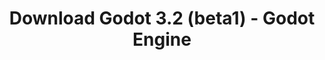 ---
# Generated by /tools/generators/src/download_archive_generator !!! do not edit by hand !!!
title: 'Download Godot 3.2 (beta1) - Godot Engine'
type: 'download/archive'
name: '3.2'
flavor: 'beta1'
release_date: '2019-11-06T03:00:00-00:00'
release_notes: 'article/dev-snapshot-godot-3-2-beta-1/'
primaryPlatforms:
  - 'android.apk'
  - 'macos.universal'
  - 'windows.64'
  - 'linux_server.headless.64'
  - 'web'
  - 'templates'
links:
  android.apk:
    name: 'android.apk'
    title: 'Android'
    caption: 'Universal APK (ARM64 + ARMv7 + x86_64 + x86)'
    tags:
      - 'APK download'
      - 'ARM64/v7'
      - 'x86 (64 & 32 bit)'
    hosts:
      github_builds:
        regular: 'https://github.com/godotengine/godot-builds/releases/download/3.2-beta1/Godot_v3.2-beta1_android_editor.apk'
        mono: '#'
      github:
        regular: 'https://github.com/godotengine/godot/releases/download/3.2-beta1/Godot_v3.2-beta1_android_editor.apk'
        mono: '#'
  macos.universal:
    name: 'macos.universal'
    title: 'macOS'
    caption: 'Universal (x86_64 + Apple Silicon)'
    tags:
      - 'Intel/Apple Silicon'
      - '64 bit'
    hosts:
      github_builds:
        regular: 'https://github.com/godotengine/godot-builds/releases/download/3.2-beta1/Godot_v3.2-beta1_osx.universal.zip'
        mono: 'https://github.com/godotengine/godot-builds/releases/download/3.2-beta1/Godot_v3.2-beta1_mono_osx.universal.zip'
      github:
        regular: 'https://github.com/godotengine/godot/releases/download/3.2-beta1/Godot_v3.2-beta1_osx.universal.zip'
        mono: 'https://github.com/godotengine/godot/releases/download/3.2-beta1/Godot_v3.2-beta1_mono_osx.universal.zip'
  windows.64:
    name: 'windows.64'
    title: 'Windows'
    caption: 'Standard (x86_64)'
    tags:
      - '64 bit'
    hosts:
      github_builds:
        regular: 'https://github.com/godotengine/godot-builds/releases/download/3.2-beta1/Godot_v3.2-beta1_win64.exe.zip'
        mono: 'https://github.com/godotengine/godot-builds/releases/download/3.2-beta1/Godot_v3.2-beta1_mono_win64.zip'
      github:
        regular: 'https://github.com/godotengine/godot/releases/download/3.2-beta1/Godot_v3.2-beta1_win64.exe.zip'
        mono: 'https://github.com/godotengine/godot/releases/download/3.2-beta1/Godot_v3.2-beta1_mono_win64.zip'
  linux_server.headless.64:
    name: 'linux_server.headless.64'
    title: 'Linux Server'
    caption: 'Headless (x86_64)'
    tags:
      - '64 bit'
      - 'Headless'
    hosts:
      github_builds:
        regular: 'https://github.com/godotengine/godot-builds/releases/download/3.2-beta1/Godot_v3.2-beta1_linux_headless.64.zip'
        mono: 'https://github.com/godotengine/godot-builds/releases/download/3.2-beta1/Godot_v3.2-beta1_mono_linux_headless_64.zip'
      github:
        regular: 'https://github.com/godotengine/godot/releases/download/3.2-beta1/Godot_v3.2-beta1_linux_headless.64.zip'
        mono: 'https://github.com/godotengine/godot/releases/download/3.2-beta1/Godot_v3.2-beta1_mono_linux_headless_64.zip'
  web:
    name: 'web'
    title: 'Web editor'
    caption: ''
    tags:
      - 'Self-hosted'
      - 'Cross-platform'
    hosts:
      github_builds:
        regular: 'https://github.com/godotengine/godot-builds/releases/download/3.2-beta1/Godot_v3.2-beta1_web_editor.zip'
        mono: '#'
      github:
        regular: 'https://github.com/godotengine/godot/releases/download/3.2-beta1/Godot_v3.2-beta1_web_editor.zip'
        mono: '#'
  linux.64:
    name: 'linux.64'
    title: 'Linux'
    caption: 'Standard (x86_64)'
    tags:
      - '64 bit'
    hosts:
      github_builds:
        regular: 'https://github.com/godotengine/godot-builds/releases/download/3.2-beta1/Godot_v3.2-beta1_x11.64.zip'
        mono: 'https://github.com/godotengine/godot-builds/releases/download/3.2-beta1/Godot_v3.2-beta1_mono_x11_64.zip'
      github:
        regular: 'https://github.com/godotengine/godot/releases/download/3.2-beta1/Godot_v3.2-beta1_x11.64.zip'
        mono: 'https://github.com/godotengine/godot/releases/download/3.2-beta1/Godot_v3.2-beta1_mono_x11_64.zip'
  linux.32:
    name: 'linux.32'
    title: 'Linux'
    caption: 'Standard (x86)'
    tags:
      - '32 bit'
    hosts:
      github_builds:
        regular: 'https://github.com/godotengine/godot-builds/releases/download/3.2-beta1/Godot_v3.2-beta1_x11.32.zip'
        mono: 'https://github.com/godotengine/godot-builds/releases/download/3.2-beta1/Godot_v3.2-beta1_mono_x11_32.zip'
      github:
        regular: 'https://github.com/godotengine/godot/releases/download/3.2-beta1/Godot_v3.2-beta1_x11.32.zip'
        mono: 'https://github.com/godotengine/godot/releases/download/3.2-beta1/Godot_v3.2-beta1_mono_x11_32.zip'
  windows.32:
    name: 'windows.32'
    title: 'Windows'
    caption: 'Standard (x86)'
    tags:
      - '32 bit'
    hosts:
      github_builds:
        regular: 'https://github.com/godotengine/godot-builds/releases/download/3.2-beta1/Godot_v3.2-beta1_win32.exe.zip'
        mono: 'https://github.com/godotengine/godot-builds/releases/download/3.2-beta1/Godot_v3.2-beta1_mono_win32.zip'
      github:
        regular: 'https://github.com/godotengine/godot/releases/download/3.2-beta1/Godot_v3.2-beta1_win32.exe.zip'
        mono: 'https://github.com/godotengine/godot/releases/download/3.2-beta1/Godot_v3.2-beta1_mono_win32.zip'
  linux_server.64:
    name: 'linux_server.64'
    title: 'Linux Server'
    caption: 'Standard (x86_64)'
    tags:
      - '64 bit'
    hosts:
      github_builds:
        regular: 'https://github.com/godotengine/godot-builds/releases/download/3.2-beta1/Godot_v3.2-beta1_linux_server.64.zip'
        mono: 'https://github.com/godotengine/godot-builds/releases/download/3.2-beta1/Godot_v3.2-beta1_mono_linux_server_64.zip'
      github:
        regular: 'https://github.com/godotengine/godot/releases/download/3.2-beta1/Godot_v3.2-beta1_linux_server.64.zip'
        mono: 'https://github.com/godotengine/godot/releases/download/3.2-beta1/Godot_v3.2-beta1_mono_linux_server_64.zip'
  aar_library:
    name: 'aar_library'
    title: 'AAR library'
    caption: ''
    tags:
      - 'Android plugins'
      - 'Java'
      - 'Kotlin'
    hosts:
      github_builds:
        regular: 'https://github.com/godotengine/godot-builds/releases/download/3.2-beta1/godot-lib.3.2.beta1.release.aar'
        mono: 'https://github.com/godotengine/godot-builds/releases/download/3.2-beta1/godot-lib.3.2.beta1.mono.release.aar'
      github:
        regular: 'https://github.com/godotengine/godot/releases/download/3.2-beta1/godot-lib.3.2.beta1.release.aar'
        mono: 'https://github.com/godotengine/godot/releases/download/3.2-beta1/godot-lib.3.2.beta1.mono.release.aar'
  templates:
    name: 'templates'
    title: 'Export templates'
    caption: ''
    tags:
      - 'Used to export your games to all supported platforms'
    hosts:
      github_builds:
        regular: 'https://github.com/godotengine/godot-builds/releases/download/3.2-beta1/Godot_v3.2-beta1_export_templates.tpz'
        mono: 'https://github.com/godotengine/godot-builds/releases/download/3.2-beta1/Godot_v3.2-beta1_mono_export_templates.tpz'
      github:
        regular: 'https://github.com/godotengine/godot/releases/download/3.2-beta1/Godot_v3.2-beta1_export_templates.tpz'
        mono: 'https://github.com/godotengine/godot/releases/download/3.2-beta1/Godot_v3.2-beta1_mono_export_templates.tpz'
---